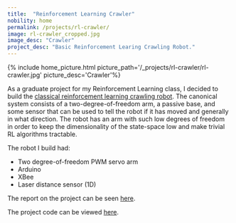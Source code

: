 ```yaml
---
title:  "Reinforcement Learning Crawler"
nobility: home
permalink: /projects/rl-crawler/
image: rl-crawler_cropped.jpg
image_desc: "Crawler"
project_desc: "Basic Reinforcement Learing Crawling Robot."
---
```


{% include home_picture.html picture_path='/_projects/rl-crawler/rl-crawler.jpg' picture_desc='Crawler'%}

As a graduate project for my Reinforcement Learning class, I decided to build the 
[classical reinforcement learning crawling robot](http://www.tokic.com/www/tokicm/crawlingrobot.php.html).
The canonical system consists of a two-degree-of-freedom arm, a passive base, and some sensor
that can be used to tell the robot if it has moved and generally in what direction.
The robot has an arm with such low degrees of freedom in order to keep the dimensionality
of the state-space low and make trivial RL algorithms tractable.

The robot I build had:

  - Two degree-of-freedom PWM servo arm
  - Arduino
  - XBee
  - Laser distance sensor (1D)

The report on the project can be seen [here]({{site.baseurl}}/downloads/EL9223_Project2_Report_GriswaldBrooks.pdf).

The project code can be viewed [here](https://github.com/griswaldbrooks/rl-crawler).
